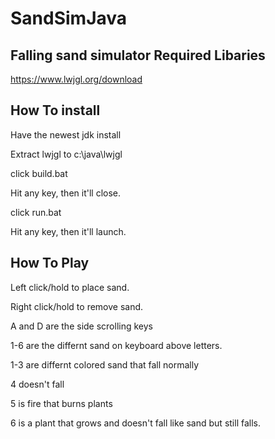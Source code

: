 # SandSimJava
Falling sand simulator
Required Libaries
------

https://www.lwjgl.org/download

How To install
-----------------
Have the newest jdk install

Extract lwjgl to c:\java\lwjgl

click build.bat

Hit any key, then it'll close.

click run.bat

Hit any key, then it'll launch.

How To Play
--------------
Left click/hold to place sand.

Right click/hold to remove sand.

A and D are the side scrolling keys

1-6 are the differnt sand on keyboard above letters.

1-3 are differnt colored sand that fall normally

4 doesn't fall

5 is fire that burns plants

6 is a plant that grows and doesn't fall like sand but still falls.
